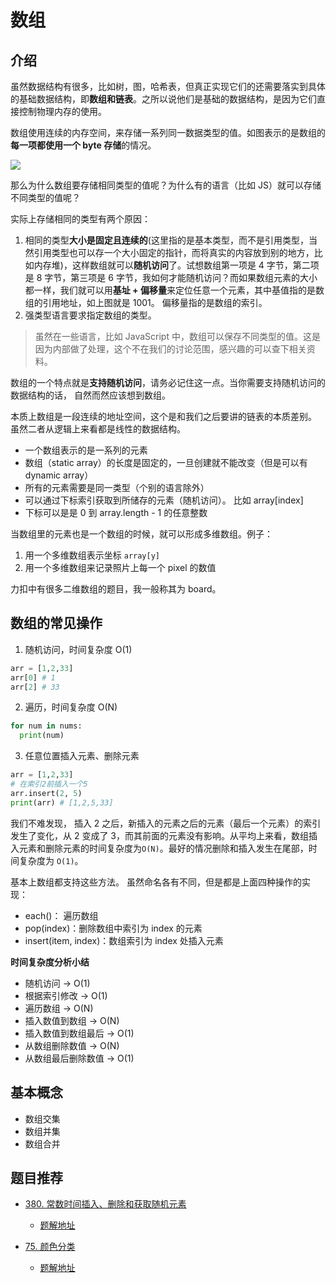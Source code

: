 # 数组

## 介绍

虽然数据结构有很多，比如树，图，哈希表，但真正实现它们的还需要落实到具体的基础数据结构，即**数组和链表**。之所以说他们是基础的数据结构，是因为它们直接控制物理内存的使用。

数组使用连续的内存空间，来存储一系列同一数据类型的值。如图表示的是数组的**每一项都使用一个 byte 存储**的情况。

![](https://tva1.sinaimg.cn/large/007S8ZIlly1gfqvddm3zaj30na0jkjte.jpg)

那么为什么数组要存储相同类型的值呢？为什么有的语言（比如 JS）就可以存储不同类型的值呢？

实际上存储相同的类型有两个原因：

1. 相同的类型**大小是固定且连续的**(这里指的是基本类型，而不是引用类型，当然引用类型也可以存一个大小固定的指针，而将真实的内容放到别的地方，比如内存堆)，这样数组就可以**随机访问**了。试想数组第一项是 4 字节，第二项是 8 字节，第三项是 6 字节，我如何才能随机访问？而如果数组元素的大小都一样，我们就可以用**基址 + 偏移量**来定位任意一个元素，其中基值指的是数组的引用地址，如上图就是 1001。 偏移量指的是数组的索引。
2. 强类型语言要求指定数组的类型。

> 虽然在一些语言，比如 JavaScript 中，数组可以保存不同类型的值。这是因为内部做了处理，这个不在我们的讨论范围，感兴趣的可以查下相关资料。

数组的一个特点就是**支持随机访问**，请务必记住这一点。当你需要支持随机访问的数据结构的话， 自然而然应该想到数组。

本质上数组是一段连续的地址空间，这个是和我们之后要讲的链表的本质差别。 虽然二者从逻辑上来看都是线性的数据结构。

- 一个数组表示的是一系列的元素
- 数组（static array）的长度是固定的，一旦创建就不能改变（但是可以有 dynamic array）
- 所有的元素需要是同一类型（个别的语言除外）
- 可以通过下标索引获取到所储存的元素（随机访问）。 比如 array[index]
- 下标可以是是 0 到 array.length - 1 的任意整数

当数组里的元素也是一个数组的时候，就可以形成多维数组。例子：

1. 用一个多维数组表示坐标 `array[y]`
2. 用一个多维数组来记录照片上每一个 pixel 的数值

力扣中有很多二维数组的题目，我一般称其为 board。

## 数组的常见操作

1. 随机访问，时间复杂度 O(1)

```py
arr = [1,2,33]
arr[0] # 1
arr[2] # 33
```

2. 遍历，时间复杂度 O(N)

```py
for num in nums:
  print(num)
```

3. 任意位置插入元素、删除元素

```py
arr = [1,2,33]
# 在索引2前插入一个5
arr.insert(2, 5)
print(arr) # [1,2,5,33]
```

我们不难发现， 插入 2 之后，新插入的元素之后的元素（最后一个元素）的索引发生了变化，从 2 变成了 3，而其前面的元素没有影响。从平均上来看，数组插入元素和删除元素的时间复杂度为`O(N)`。最好的情况删除和插入发生在尾部，时间复杂度为 `O(1)`。

基本上数组都支持这些方法。 虽然命名各有不同，但是都是上面四种操作的实现：

- each()： 遍历数组
- pop(index)：删除数组中索引为 index 的元素
- insert(item, index)：数组索引为 index 处插入元素

**时间复杂度分析小结**

- 随机访问 -> O(1)
- 根据索引修改 -> O(1)
- 遍历数组 -> O(N)
- 插入数值到数组 -> O(N)
- 插入数值到数组最后 -> O(1)
- 从数组删除数值 -> O(N)
- 从数组最后删除数值 -> O(1)

## 基本概念

- 数组交集
- 数组并集
- 数组合并

## 题目推荐

- [380. 常数时间插入、删除和获取随机元素](https://leetcode-cn.com/problems/insert-delete-getrandom-o1/)
    
    + [题解地址](/91/leetcode/380.常数时间插入、删除和获取随机元素.html)

- [75. 颜色分类](https://leetcode-cn.com/problems/sort-colors/)

    + [题解地址](/91/leetcode/75.颜色分类.html)
